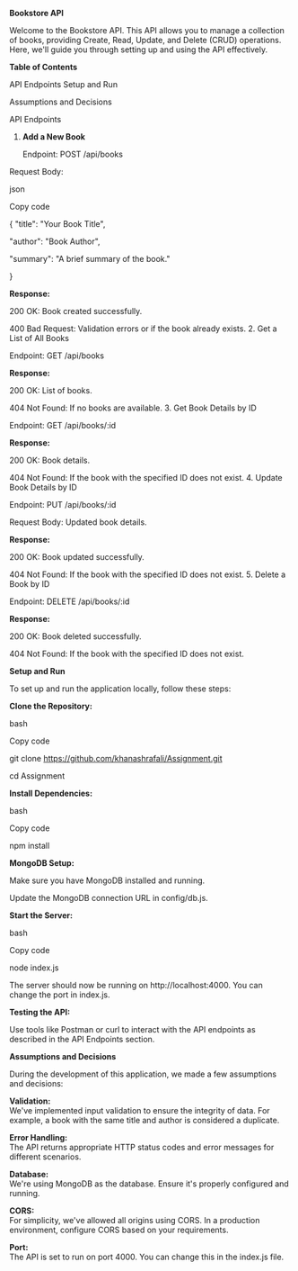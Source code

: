**Bookstore API**

Welcome to the Bookstore API. This API allows you to manage a collection of books, providing Create, Read, Update, and Delete (CRUD) operations. Here, we'll guide you through setting up and using the API effectively.

**Table of Contents**

API Endpoints
Setup and Run

Assumptions and Decisions

API Endpoints

1. **Add a New Book**

   Endpoint: POST /api/books

Request Body:

json

Copy code

{
"title": "Your Book Title",

"author": "Book Author",

"summary": "A brief summary of the book."

}

**Response:**

200 OK: Book created successfully.

400 Bad Request: Validation errors or if the book already exists. 2. Get a List of All Books

Endpoint: GET /api/books

**Response:**

200 OK: List of books.

404 Not Found: If no books are available. 3. Get Book Details by ID

Endpoint: GET /api/books/:id

**Response:**

200 OK: Book details.

404 Not Found: If the book with the specified ID does not exist. 4. Update Book Details by ID

Endpoint: PUT /api/books/:id

Request Body: Updated book details.

**Response:**

200 OK: Book updated successfully.

404 Not Found: If the book with the specified ID does not exist. 5. Delete a Book by ID

Endpoint: DELETE /api/books/:id

**Response:**

200 OK: Book deleted successfully.

404 Not Found: If the book with the specified ID does not exist.

**Setup and Run**

To set up and run the application locally, follow these steps:

**Clone the Repository:**

bash

Copy code

git clone https://github.com/khanashrafali/Assignment.git

cd Assignment

**Install Dependencies:**

bash

Copy code

npm install

**MongoDB Setup:**

Make sure you have MongoDB installed and running.

Update the MongoDB connection URL in config/db.js.

**Start the Server:**

bash

Copy code

node index.js

The server should now be running on http://localhost:4000. You can change the port in index.js.

**Testing the API:**

Use tools like Postman or curl to interact with the API endpoints as described in the API Endpoints section.

**Assumptions and Decisions**

During the development of this application, we made a few assumptions and decisions:

**Validation:**  
We've implemented input validation to ensure the integrity of data. For example, a book with the same title and author is considered a duplicate.

**Error Handling:**  
 The API returns appropriate HTTP status codes and error messages for different scenarios.

**Database:**  
 We're using MongoDB as the database. Ensure it's properly configured and running.

**CORS:**  
 For simplicity, we've allowed all origins using CORS. In a production environment, configure CORS based on your requirements.

**Port:**  
 The API is set to run on port 4000. You can change this in the index.js file.
